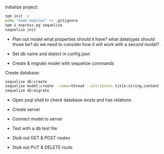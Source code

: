 Initialize project:
``` bash
npm init -y
echo "node_modules" >> .gitignore
npm i express pg sequelize
sequelize init
```

- Plan out model
what properties should it have? what datatypes should those be? 
do we need to consider how it will work with a second model?


- Set db name and dialect in config.json
- Create & migrate model with sequelize commands

Create database:
```bash
sequelize db:create
sequelize model:create --name=thread --attributes title:string,content:string,parent_forum:string,user:string
sequelize db:migrate
```

- Open psql shell to check database exists and has relations


- Create server


- Connect model to server
- Test with a db test file


- Stub out GET & POST routes
- Stub out PUT & DELETE route